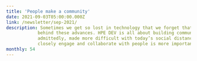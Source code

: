```yaml
---
title: 'People make a community'
date: 2021-09-03T05:00:00.000Z
link: /newsletter/sep-2021/
description: Sometimes we get so lost in technology that we forget that there are real people
            behind these advances. HPE DEV is all about building community, something that is,
            admittedly, made more difficult with today’s social distancing. And yet, continuing to
            closely engage and collaborate with people is more important than ever before.
monthly: 54
---
```

